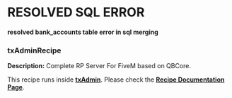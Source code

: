 # RESOLVED SQL ERROR
**resolved bank_accounts table error in sql merging**

### txAdminRecipe

**Description:** Complete RP Server For FiveM based on QBCore.


This recipe runs inside [**txAdmin**](https://github.com/tabarra/txAdmin).
Please check the [**Recipe Documentation Page**](https://github.com/tabarra/txAdmin/blob/master/docs/recipe.md).

